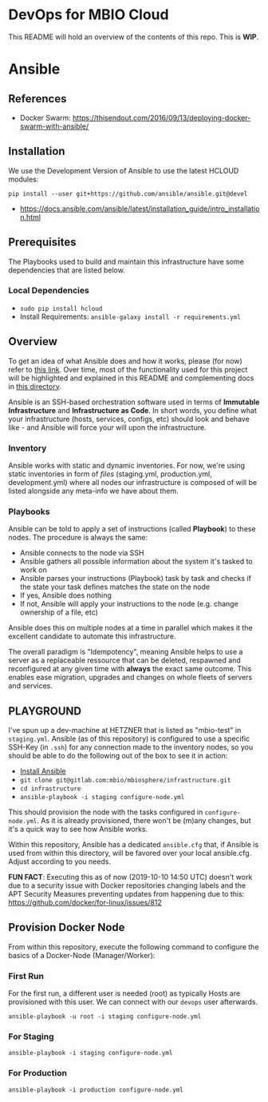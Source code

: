 # DevOps for MBIO Cloud
This README will hold an overview of the contents of this repo. This is **WIP**.


# Ansible
## References
- Docker Swarm: https://thisendout.com/2016/09/13/deploying-docker-swarm-with-ansible/
## Installation
We use the Development Version of Ansible to use the latest HCLOUD modules:

`pip install --user git+https://github.com/ansible/ansible.git@devel`

- https://docs.ansible.com/ansible/latest/installation_guide/intro_installation.html

## Prerequisites
The Playbooks used to build and maintain this infrastructure have some dependencies that are listed below.

### Local Dependencies
- `sudo pip install hcloud`
- Install Requirements: `ansible-galaxy install -r requirements.yml`

## Overview
To get an idea of what Ansible does and how it works, please (for now) refer to [this link](https://docs.ansible.com/ansible/latest/user_guide/index.html). Over time, most of the functionality used for this project will be highlighted and explained in this README and complementing docs in [this directory](docs/).

Ansible is an SSH-based orchestration software used in terms of **Immutable Infrastructure** and **Infrastructure as Code**. In short words, you define what your infrastructure (hosts, services, configs, etc) should look and behave like - and Ansible will force your will upon the infrastructure.

### Inventory
Ansible works with static and dynamic inventories. For now, we're using static inventories in form of *files* (staging.yml, production.yml, development.yml) where all nodes our infrastructure is composed of will be listed alongside any meta-info we have about them.

### Playbooks
Ansible can be told to apply a set of instructions (called **Playbook**) to these nodes. The procedure is always the same:

- Ansible connects to the node via SSH
- Ansible gathers all possible information about the system it's tasked to work on
- Ansible parses your instructions (Playbook) task by task and checks if the state your task defines matches the state on the node
- If yes, Ansible does nothing
- If not, Ansible will apply your instructions to the node (e.g. change ownership of a file, etc)
  
Ansible does this on multiple nodes at a time in parallel which makes it the excellent candidate to automate this infrastructure.

The overall paradigm is "Idempotency", meaning Ansible helps to use a server as a replaceable ressource that can be deleted, respawned and reconfigured at any given time with **always** the exact same outcome. This enables ease migration, upgrades and changes on whole fleets of servers and services.

## PLAYGROUND
I've spun up a dev-machine at HETZNER that is listed as "mbio-test" in `staging.yml`. Ansible (as of this repository) is configured to use a specific SSH-Key (in `.ssh`) for any connection made to the inventory nodes, so you should be able to do the following out of the box to see it in action:

- [Install Ansible](https://docs.ansible.com/ansible/latest/installation_guide/intro_installation.html)
- `git clone git@gitlab.com:mbio/mbiosphere/infrastructure.git`
- `cd infrastructure`
- `ansible-playbook -i staging configure-node.yml`

This should provision the node with the tasks configured in `configure-node.yml`. As it is already provisioned, there won't be (m)any changes, but it's a quick way to see how Ansible works.

Within this repository, Ansible has a dedicated `ansible.cfg` that, if Ansible is used from within this directory, will be favored over your local ansible.cfg. Adjust according to you needs.

**FUN FACT**: Executing this as of now (2019-10-10 14:50 UTC) doesn't work due to a security issue with Docker repositories changing labels and the APT Security Measures preventing updates from happening due to this: https://github.com/docker/for-linux/issues/812

## Provision Docker Node
From within this repository, execute the following command to configure the basics of a Docker-Node (Manager/Worker):

### First Run
For the first run, a different user is needed (root) as typically Hosts are provisioned with this user. We can connect with our `devops` user afterwards.

```
ansible-playbook -u root -i staging configure-node.yml
```

### For Staging
`ansible-playbook -i staging configure-node.yml`

### For Production
`ansible-playbook -i production configure-node.yml`